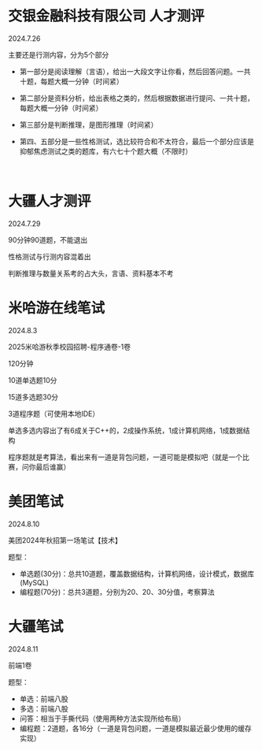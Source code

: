 # 交银金融科技有限公司 人才测评

2024.7.26

主要还是行测内容，分为5个部分

- 第一部分是阅读理解（言语），给出一大段文字让你看，然后回答问题。一共十题，每题大概一分钟（时间紧）

- 第二部分是资料分析，给出表格之类的，然后根据数据进行提问、一共十题，每题大概一分钟（时间紧）

- 第三部分是判断推理，是图形推理（时间紧）

- 第四、五部分是一些性格测试，选比较符合和不太符合，最后一个部分应该是抑郁焦虑测试之类的题库，有六七十个题大概（不限时）

  ​



# 大疆人才测评

2024.7.29

90分钟90道题，不能退出

性格测试与行测内容混着出

判断推理与数量关系考的占大头，言语、资料基本不考





# 米哈游在线笔试

2024.8.3

2025米哈游秋季校园招聘-程序通卷-1卷

120分钟

10道单选题10分

15道多选题30分

3道程序题（可使用本地IDE）

单选多选内容出了有6成关于C++的，2成操作系统，1成计算机网络，1成数据结构

程序题就是考算法，看出来有一道是背包问题，一道可能是模拟吧（就是一个比赛，问你最后谁赢）



# 美团笔试

2024.8.10

美团2024年秋招第一场笔试【技术】

题型：

- 单选题(30分)：总共10道题，覆盖数据结构，计算机网络，设计模式，数据库(MySQL)
- 编程题(70分)：总共3道题，分别为20、20、30分值，考察算法






# 大疆笔试

2024.8.11

前端1卷

题型：

- 单选：前端八股
- 多选：前端八股
- 问答：相当于手撕代码（使用两种方法实现所给布局）
- 编程题：2道题，各16分（一道是背包问题，一道是模拟最近最少使用的缓存实现）




